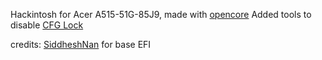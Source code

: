 Hackintosh for Acer A515-51G-85J9, made with [opencore](https://dortania.github.io)
Added tools to disable [CFG Lock](https://dortania.github.io/OpenCore-Post-Install/misc/msr-lock.html)

credits: [SiddheshNan](https://github.com/SiddheshNan) for base EFI
